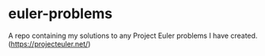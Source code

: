 euler-problems
==============

A repo containing my solutions to any Project Euler problems I have created. (https://projecteuler.net/) 
